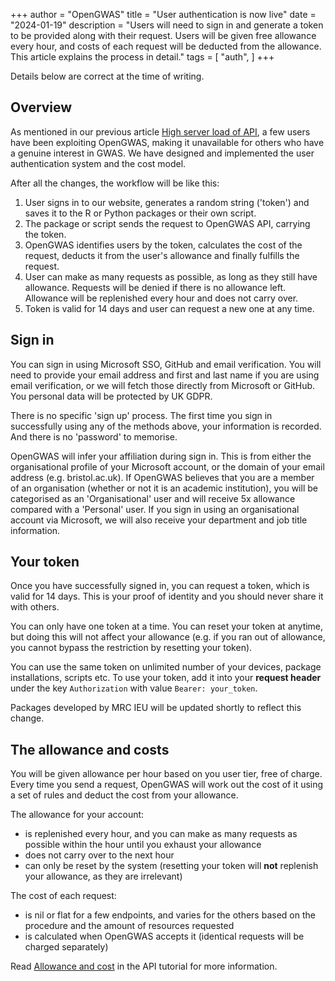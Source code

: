 +++
author = "OpenGWAS"
title = "User authentication is now live"
date = "2024-01-19"
description = "Users will need to sign in and generate a token to be provided along with their request. Users will be given free allowance every hour, and costs of each request will be deducted from the allowance. This article explains the process in detail."
tags = [
    "auth",
]
+++

Details below are correct at the time of writing.

## Overview

As mentioned in our previous article [High server load of API](/posts/high-server-load-of-api/), a few users have been exploiting OpenGWAS, making it unavailable for others who have a genuine interest in GWAS. We have designed and implemented the user authentication system and the cost model.

After all the changes, the workflow will be like this:

1. User signs in to our website, generates a random string ('token') and saves it to the R or Python packages or their own script.
2. The package or script sends the request to OpenGWAS API, carrying the token.
3. OpenGWAS identifies users by the token, calculates the cost of the request, deducts it from the user's allowance and finally fulfills the request.
4. User can make as many requests as possible, as long as they still have allowance. Requests will be denied if there is no allowance left. Allowance will be replenished every hour and does not carry over.
5. Token is valid for 14 days and user can request a new one at any time.

## Sign in

You can sign in using Microsoft SSO, GitHub and email verification. You will need to provide your email address and first and last name if you are using email verification, or we will fetch those directly from Microsoft or GitHub. You personal data will be protected by UK GDPR.

There is no specific 'sign up' process. The first time you sign in successfully using any of the methods above, your information is recorded. And there is no 'password' to memorise.

OpenGWAS will infer your affiliation during sign in. This is from either the organisational profile of your Microsoft account, or the domain of your email address (e.g. bristol.ac.uk). If OpenGWAS believes that you are a member of an organisation (whether or not it is an academic institution), you will be categorised as an 'Organisational' user and will receive 5x allowance compared with a 'Personal' user. If you sign in using an organisational account via Microsoft, we will also receive your department and job title information.

## Your token

Once you have successfully signed in, you can request a token, which is valid for 14 days. This is your proof of identity and you should never share it with others.

You can only have one token at a time. You can reset your token at anytime, but doing this will not affect your allowance (e.g. if you ran out of allowance, you cannot bypass the restriction by resetting your token).

You can use the same token on unlimited number of your devices, package installations, scripts etc. To use your token, add it into your **request header** under the key `Authorization` with value `Bearer: your_token`.

Packages developed by MRC IEU will be updated shortly to reflect this change.

## The allowance and costs

You will be given allowance per hour based on you user tier, free of charge. Every time you send a request, OpenGWAS will work out the cost of it using a set of rules and deduct the cost from your allowance.

The allowance for your account: 
- is replenished every hour, and you can make as many requests as possible within the hour until you exhaust your allowance
- does not carry over to the next hour
- can only be reset by the system (resetting your token will **not** replenish your allowance, as they are irrelevant)

The cost of each request:
- is nil or flat for a few endpoints, and varies for the others based on the procedure and the amount of resources requested
- is calculated when OpenGWAS accepts it (identical requests will be charged separately)

Read [Allowance and cost](http://localhost:8019/api/#allowance) in the API tutorial for more information.